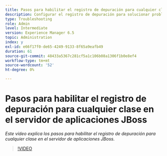 ```yaml
---
title: Pasos para habilitar el registro de depuración para cualquier clase en el servidor de aplicaciones JBoss
description: Configurar el registro de depuración para solucionar problemas relacionados con el servidor de aplicaciones JBoss
type: Troubleshooting
role: Admin
level: Intermediate
version: Experience Manager 6.5
topic: Administration
index: y
exl-id: e66f17f0-de65-4249-9133-8f65a9eafb49
duration: 61
source-git-commit: 48433a5367c281cf5a1c106b08a1306f1b0e8ef4
workflow-type: tm+mt
source-wordcount: '52'
ht-degree: 0%

---
```


# Pasos para habilitar el registro de depuración para cualquier clase en el servidor de aplicaciones JBoss

*Este vídeo explica los pasos para habilitar el registro de depuración para cualquier clase en el servidor de aplicaciones JBoss.*

>[!VIDEO](https://video.tv.adobe.com/v/3417706?quality=12&learn=on&captions=spa)
